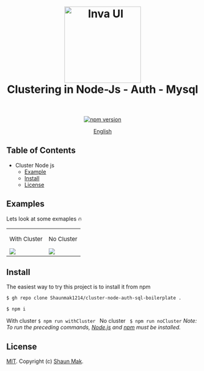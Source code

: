 <h1 align="center">
  <a href="#"><img src="http://mysqlhighavailability.com/wp-content/uploads/2015/12/Node_Cluster_logo.png" alt="Inva UI" width="200"></a>
  <br>
  Clustering in Node-Js - Auth - Mysql
  <br>
  <br>
</h1>

<p align="center">
  <a href="https://www.npmjs.com/package/standard"><img src="https://img.shields.io/npm/v/standard.svg" alt="npm version"></a>
</p>

<p align="center">
  <a href="#">English</a>
</p>

## Table of Contents

- Cluster Node js
  - [Example](#examples)
  - [Install](#install)
  - [License](#license)

## Examples
<p>Lets look at some exmaples 🔥</p>

<table>
  <tr>
    <td valign="top"><p style="font-size: 15px;">With Cluster</p><img src="https://res.cloudinary.com/shaun-storage/image/upload/v1630431472/noCluster.jpg"/></td>
    <td valign="top"><p style="font-size: 15px;">No Cluster</p><img src="https://res.cloudinary.com/shaun-storage/image/upload/v1630431472/withCluster.jpg"/></td>
  </tr>
</table>

## Install

The easiest way to try this project is to install it from npm

```bash
$ gh repo clone Shaunmak1214/cluster-node-auth-sql-boilerplate .
```

```bash
$ npm i 
```

With cluster  ```$ npm run withCluster ```
No cluster ``` $ npm run noCluster```
_Note: To run the preceding commands, [Node.js](http://nodejs.org) and [npm](https://npmjs.com) must be installed._

## License

[MIT](LICENSE). Copyright (c) [Shaun Mak](https://shaunmak.com).